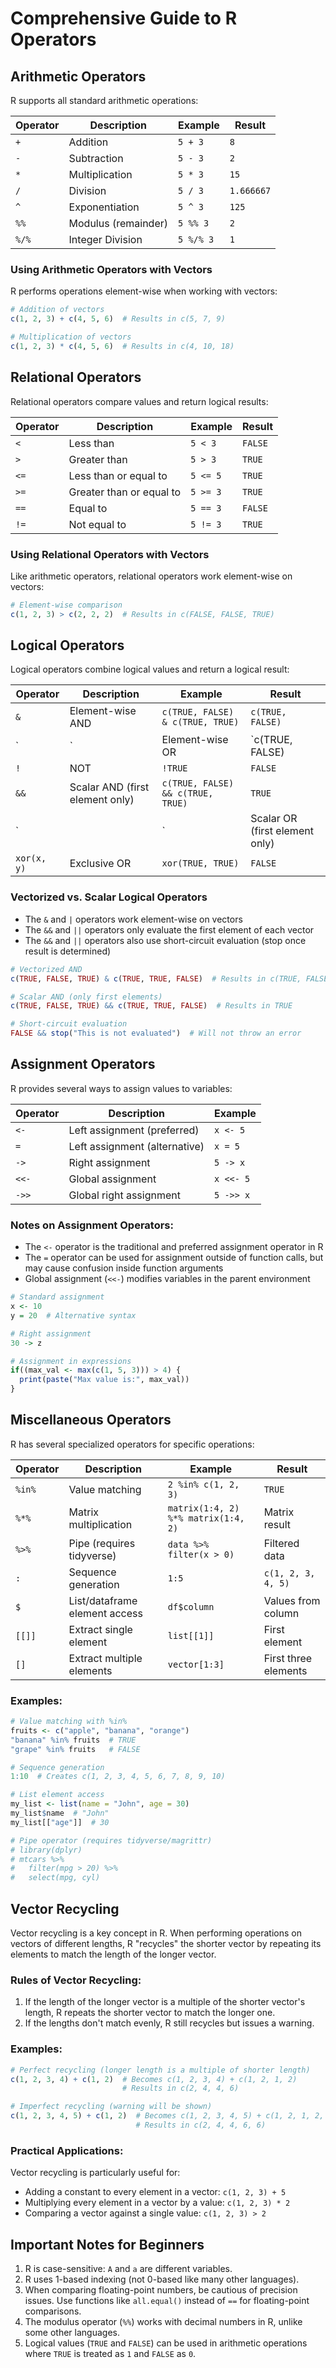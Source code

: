 # Comprehensive Guide to R Operators

## Arithmetic Operators

R supports all standard arithmetic operations:

| Operator | Description | Example | Result |
|----------|-------------|---------|--------|
| `+` | Addition | `5 + 3` | `8` |
| `-` | Subtraction | `5 - 3` | `2` |
| `*` | Multiplication | `5 * 3` | `15` |
| `/` | Division | `5 / 3` | `1.666667` |
| `^` | Exponentiation | `5 ^ 3` | `125` |
| `%%` | Modulus (remainder) | `5 %% 3` | `2` |
| `%/%` | Integer Division | `5 %/% 3` | `1` |

### Using Arithmetic Operators with Vectors

R performs operations element-wise when working with vectors:

```r
# Addition of vectors
c(1, 2, 3) + c(4, 5, 6)  # Results in c(5, 7, 9)

# Multiplication of vectors
c(1, 2, 3) * c(4, 5, 6)  # Results in c(4, 10, 18)
```

## Relational Operators

Relational operators compare values and return logical results:

| Operator | Description | Example | Result |
|----------|-------------|---------|--------|
| `<` | Less than | `5 < 3` | `FALSE` |
| `>` | Greater than | `5 > 3` | `TRUE` |
| `<=` | Less than or equal to | `5 <= 5` | `TRUE` |
| `>=` | Greater than or equal to | `5 >= 3` | `TRUE` |
| `==` | Equal to | `5 == 3` | `FALSE` |
| `!=` | Not equal to | `5 != 3` | `TRUE` |

### Using Relational Operators with Vectors

Like arithmetic operators, relational operators work element-wise on vectors:

```r
# Element-wise comparison
c(1, 2, 3) > c(2, 2, 2)  # Results in c(FALSE, FALSE, TRUE)
```

## Logical Operators

Logical operators combine logical values and return a logical result:

| Operator | Description | Example | Result |
|----------|-------------|---------|--------|
| `&` | Element-wise AND | `c(TRUE, FALSE) & c(TRUE, TRUE)` | `c(TRUE, FALSE)` |
| `|` | Element-wise OR | `c(TRUE, FALSE) | c(FALSE, TRUE)` | `c(TRUE, TRUE)` |
| `!` | NOT | `!TRUE` | `FALSE` |
| `&&` | Scalar AND (first element only) | `c(TRUE, FALSE) && c(TRUE, TRUE)` | `TRUE` |
| `||` | Scalar OR (first element only) | `c(FALSE, TRUE) || c(FALSE, TRUE)` | `FALSE` |
| `xor(x, y)` | Exclusive OR | `xor(TRUE, TRUE)` | `FALSE` |

### Vectorized vs. Scalar Logical Operators

- The `&` and `|` operators work element-wise on vectors
- The `&&` and `||` operators only evaluate the first element of each vector
- The `&&` and `||` operators also use short-circuit evaluation (stop once result is determined)

```r
# Vectorized AND
c(TRUE, FALSE, TRUE) & c(TRUE, TRUE, FALSE)  # Results in c(TRUE, FALSE, FALSE)

# Scalar AND (only first elements)
c(TRUE, FALSE, TRUE) && c(TRUE, TRUE, FALSE)  # Results in TRUE

# Short-circuit evaluation
FALSE && stop("This is not evaluated")  # Will not throw an error
```

## Assignment Operators

R provides several ways to assign values to variables:

| Operator | Description | Example |
|----------|-------------|---------|
| `<-` | Left assignment (preferred) | `x <- 5` |
| `=` | Left assignment (alternative) | `x = 5` |
| `->` | Right assignment | `5 -> x` |
| `<<-` | Global assignment | `x <<- 5` |
| `->>` | Global right assignment | `5 ->> x` |

### Notes on Assignment Operators:

- The `<-` operator is the traditional and preferred assignment operator in R
- The `=` operator can be used for assignment outside of function calls, but may cause confusion inside function arguments
- Global assignment (`<<-`) modifies variables in the parent environment

```r
# Standard assignment
x <- 10
y = 20  # Alternative syntax

# Right assignment
30 -> z

# Assignment in expressions
if((max_val <- max(c(1, 5, 3))) > 4) {
  print(paste("Max value is:", max_val))
}
```

## Miscellaneous Operators

R has several specialized operators for specific operations:

| Operator | Description | Example | Result |
|----------|-------------|---------|--------|
| `%in%` | Value matching | `2 %in% c(1, 2, 3)` | `TRUE` |
| `%*%` | Matrix multiplication | `matrix(1:4, 2) %*% matrix(1:4, 2)` | Matrix result |
| `%>%` | Pipe (requires tidyverse) | `data %>% filter(x > 0)` | Filtered data |
| `:` | Sequence generation | `1:5` | `c(1, 2, 3, 4, 5)` |
| `$` | List/dataframe element access | `df$column` | Values from column |
| `[[]]` | Extract single element | `list[[1]]` | First element |
| `[]` | Extract multiple elements | `vector[1:3]` | First three elements |

### Examples:

```r
# Value matching with %in%
fruits <- c("apple", "banana", "orange")
"banana" %in% fruits  # TRUE
"grape" %in% fruits   # FALSE

# Sequence generation
1:10  # Creates c(1, 2, 3, 4, 5, 6, 7, 8, 9, 10)

# List element access
my_list <- list(name = "John", age = 30)
my_list$name  # "John"
my_list[["age"]]  # 30

# Pipe operator (requires tidyverse/magrittr)
# library(dplyr)
# mtcars %>% 
#   filter(mpg > 20) %>% 
#   select(mpg, cyl)
```

## Vector Recycling

Vector recycling is a key concept in R. When performing operations on vectors of different lengths, R "recycles" the shorter vector by repeating its elements to match the length of the longer vector.

### Rules of Vector Recycling:

1. If the length of the longer vector is a multiple of the shorter vector's length, R repeats the shorter vector to match the longer one.
2. If the lengths don't match evenly, R still recycles but issues a warning.

### Examples:

```r
# Perfect recycling (longer length is a multiple of shorter length)
c(1, 2, 3, 4) + c(1, 2)  # Becomes c(1, 2, 3, 4) + c(1, 2, 1, 2)
                         # Results in c(2, 4, 4, 6)

# Imperfect recycling (warning will be shown)
c(1, 2, 3, 4, 5) + c(1, 2)  # Becomes c(1, 2, 3, 4, 5) + c(1, 2, 1, 2, 1)
                            # Results in c(2, 4, 4, 6, 6)
```

### Practical Applications:

Vector recycling is particularly useful for:
- Adding a constant to every element in a vector: `c(1, 2, 3) + 5`
- Multiplying every element in a vector by a value: `c(1, 2, 3) * 2`
- Comparing a vector against a single value: `c(1, 2, 3) > 2`

## Important Notes for Beginners

1. R is case-sensitive: `A` and `a` are different variables.
2. R uses 1-based indexing (not 0-based like many other languages).
3. When comparing floating-point numbers, be cautious of precision issues. Use functions like `all.equal()` instead of `==` for floating-point comparisons.
4. The modulus operator (`%%`) works with decimal numbers in R, unlike some other languages.
5. Logical values (`TRUE` and `FALSE`) can be used in arithmetic operations where `TRUE` is treated as `1` and `FALSE` as `0`.
